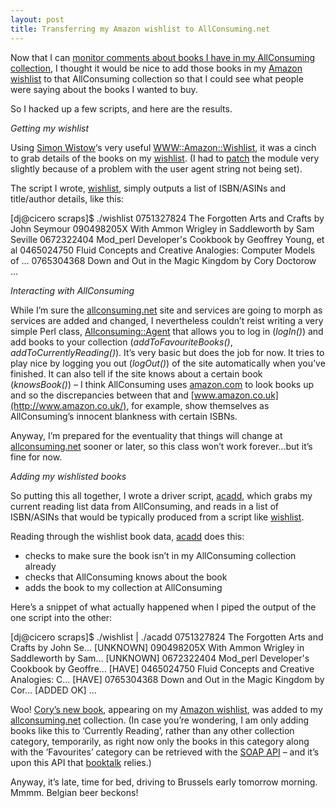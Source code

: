 ```yaml
---
layout: post
title: Transferring my Amazon wishlist to AllConsuming.net
---
```



Now that I can [monitor comments about books I have in my AllConsuming collection](/undefined/), I thought it would be nice to add those books in my [Amazon wishlist](http://www.amazon.co.uk/exec/obidos/wishlist/3G7VX6N7NMGWM/) to that AllConsuming collection so that I could see what people were saying about the books I wanted to buy.

So I hacked up a few scripts, and here are the results.

*Getting my wishlist*

Using [Simon Wistow](http://www.twoshortplanks.com/simon/)‘s very useful [WWW::Amazon::Wishlist](http://search.cpan.org/author/SIMONW/WWW-Amazon-Wishlist-0.85/), it was a cinch to grab details of the books on my [wishlist](http://www.amazon.co.uk/exec/obidos/wishlist/3G7VX6N7NMGWM/). (I had to [patch](/~dj/2003/01/Wishlist.pm.diff.txt) the module very slightly because of a problem with the user agent string not being set).

The script I wrote, [wishlist](/~dj/2003/01/wishlist), simply outputs a list of ISBN/ASINs and title/author details, like this:

[dj@cicero scraps]$ ./wishlist 0751327824 The Forgotten Arts and Crafts by John Seymour 090498205X With Ammon Wrigley in Saddleworth by Sam Seville 0672322404 Mod_perl Developer's Cookbook by Geoffrey Young, et al 0465024750 Fluid Concepts and Creative Analogies: Computer Models of ... 0765304368 Down and Out in the Magic Kingdom by Cory Doctorow ...

*Interacting with AllConsuming*

While I’m sure the [allconsuming.net](http://allconsuming.net/) site and services are going to morph as services are added and changed, I nevertheless couldn’t reist writing a very simple Perl class, [Allconsuming::Agent](/~dj/2003/01/Agent.pm) that allows you to log in (*logIn()*) and add books to your collection (*addToFavouriteBooks()*, *addToCurrentlyReading()*). It’s very basic but does the job for now. It tries to play nice by logging you out (*logOut()*) of the site automatically when you’ve finished. It can also tell if the site knows about a certain book (*knowsBook()*) – I think AllConsuming uses [amazon.com](http://www.amazon.com/) to look books up and so the discrepancies between that and [www.amazon.co.uk](http://www.amazon.co.uk/), for example, show themselves as AllConsuming’s innocent blankness with certain ISBNs.

Anyway, I’m prepared for the eventuality that things will change at [allconsuming.net](http://allconsuming.net/) sooner or later, so this class won’t work forever…but it’s fine for now.

*Adding my wishlisted books*

So putting this all together, I wrote a driver script, [acadd](/~dj/2003/01/acadd), which grabs my current reading list data from AllConsuming, and reads in a list of ISBN/ASINs that would be typically produced from a script like [wishlist](/~dj/2003/01/wishlist).

Reading through the wishlist book data, [acadd](/~dj/2003/01/acadd) does this:

- checks to make sure the book isn’t in my AllConsuming collection already
- checks that AllConsuming knows about the book
- adds the book to my collection at AllConsuming

Here’s a snippet of what actually happened when I piped the output of the one script into the other:

[dj@cicero scraps]$ ./wishlist | ./acadd 0751327824 The Forgotten Arts and Crafts by John Se... [UNKNOWN] 090498205X With Ammon Wrigley in Saddleworth by Sam... [UNKNOWN] 0672322404 Mod_perl Developer's Cookbook by Geoffre... [HAVE] 0465024750 Fluid Concepts and Creative Analogies: C... [HAVE] 0765304368 Down and Out in the Magic Kingdom by Cor... [ADDED OK] ...

Woo! [Cory’s new book](http://allconsuming.net/item.cgi?isbn=0765304368), appearing on my [Amazon wishlist](http://www.amazon.co.uk/exec/obidos/wishlist/3G7VX6N7NMGWM/), was added to my [allconsuming.net](http://allconsuming.net/) collection. (In case you’re wondering, I am only adding books like this to ‘Currently Reading’, rather than any other collection category, temporarily, as right now only the books in this category along with the ‘Favourites’ category can be retrieved with the [SOAP API](http://allconsuming.net/news/000012.html) – and it’s upon this API that [booktalk](/~dj/2003/01/booktalk) relies.)

Anyway, it’s late, time for bed, driving to Brussels early tomorrow morning. Mmmm. Belgian beer beckons!


